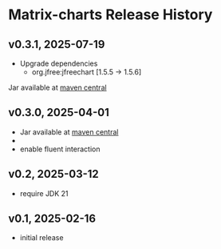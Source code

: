 # Matrix-charts Release History

## v0.3.1, 2025-07-19
- Upgrade dependencies
  - org.jfree:jfreechart [1.5.5 -> 1.5.6]

Jar available at [maven central](https://repo1.maven.org/maven2/se/alipsa/matrix/matrix-charts/0.3.1/matrix-charts-0.3.1.jar)

## v0.3.0, 2025-04-01
- Jar available at [maven central](https://repo1.maven.org/maven2/se/alipsa/matrix/matrix-charts/0.3.0/matrix-charts-0.3.0.jar)
- 
- enable fluent interaction

## v0.2, 2025-03-12
- require JDK 21

## v0.1, 2025-02-16
- initial release
